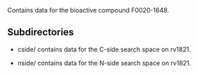 Contains data for the bioactive compound F0020-1648.

## Subdirectories

- cside/ contains data for the C-side search space on rv1821.

- nside/ contains data for the N-side search space on rv1821.

